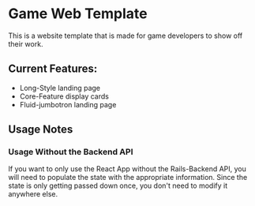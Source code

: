 # Game Web Template
This is a website template that is made for game developers to show off their work.

## Current Features:
* Long-Style landing page
* Core-Feature display cards
* Fluid-jumbotron landing page


## Usage Notes
### Usage Without the Backend API
If you want to only use the React App without the Rails-Backend API, you will need to populate the state with the appropriate information.  Since the state is only getting passed down once, you don't need to modify it anywhere else.
